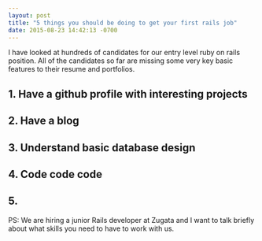 ```yaml
---
layout: post
title: "5 things you should be doing to get your first rails job"
date: 2015-08-23 14:42:13 -0700
---
```


I have looked at hundreds of candidates for our entry level ruby on rails position.  All of the candidates so far are missing some very key basic features to their resume and portfolios.

## 1. Have a github profile with interesting projects

## 2. Have a blog

## 3. Understand basic database design

## 4. Code code code

## 5.

PS: We are hiring a junior Rails developer at Zugata and I want to talk briefly about what skills you need to have to work with us.



